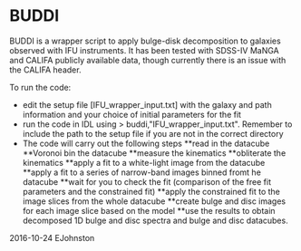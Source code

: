# BUDDI

BUDDI is a wrapper script to apply bulge-disk decomposition to galaxies observed with IFU instruments. It has been tested with SDSS-IV MaNGA and CALIFA publicly available data, though currently there is an issue with the CALIFA header.

To run the code:
* edit the setup file [IFU_wrapper_input.txt] with the galaxy and path information and your choice of initial parameters for the fit
* run the code in IDL using > buddi,"IFU_wrapper_input.txt". Remember to include the path to the setup file if you are not in the correct directory
* The code will carry out the following steps
	**read in the datacube
	**Voronoi bin the datacube
	**measure the kinematics
	**obliterate the kinematics
	**apply a fit to a white-light image from the datacube
	**apply a fit to a series of narrow-band images binned fromt he datacube
	**wait for you to check the fit (comparison of the free fit parameters and the constrained fit)
	**apply the constrained fit to the image slices from the whole datacube
	**create bulge and disc images for each image slice based on the model
	**use the results to obtain decomposed 1D bulge and disc spectra and bulge and disc datacubes.
	
2016-10-24 EJohnston